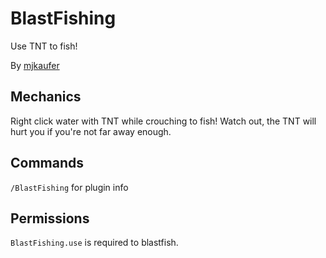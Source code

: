 # BlastFishing

Use TNT to fish!

By [mjkaufer](http://github.com/mjkaufer)

## Mechanics

Right click water with TNT while crouching to fish! Watch out, the TNT will hurt you if you're not far away enough.

## Commands

`/BlastFishing` for plugin info

## Permissions

`BlastFishing.use` is required to blastfish.